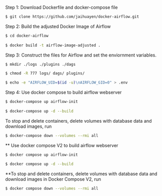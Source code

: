 Step 1: Download Dockerfile and docker-compose file

```sh
$ git clone https://github.com/jaihuayen/docker-airflow.git
```
Step 2: Build the adjusted Docker Image of Airflow

```sh
$ cd docker-airflow
 
$ docker build -t airflow-image-adjusted .
```

Step 3: Construct the files for Airflow and set the enviornment variables.

```sh
$ mkdir ./logs ./plugins ./dags

$ chmod -R 777 logs/ dags/ plugins/

$ echo -e "AIRFLOW_UID=$(id -u)\nAIRFLOW_GID=0" > .env
```

Step 4: Use docker compose to build airflow webserver

```sh
$ docker-compose up airflow-init
 
$ docker-compose up -d --build
```

To stop and delete containers, delete volumes with database data and download images, run

```sh
$ docker-compose down --volumes --rmi all
```

** Use docker compose V2 to build airflow webserver

```sh
$ docker compose up airflow-init
 
$ docker compose up -d --build
```

**To stop and delete containers, delete volumes with database data and download images in Docker Compose V2, run

```sh
$ docker compose down --volumes --rmi all
```
